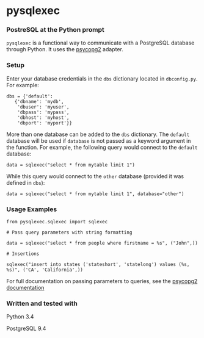 # pysqlexec #
### PostreSQL at the Python prompt ###

`pysqlexec` is a functional way to communicate with a PostgreSQL database through Python. It uses the [psycopg2](http://initd.org/psycopg/) adapter. 

### Setup ###

Enter your database credentials in the `dbs` dictionary located in `dbconfig.py`. For example:

    dbs = {'default':
       {'dbname': 'mydb',
        'dbuser': 'myuser',
        'dbpass': 'mypass',
        'dbhost': 'myhost',
        'dbport': 'myport'}}

More than one database can be added to the `dbs` dictionary. The `default` database will be used if `database` is not passed as a keyword argument in the function. For example, the following query would connect to the `default` database:

    data = sqlexec("select * from mytable limit 1")

While this query would connect to the `other` database (provided it was defined in `dbs`):

    data = sqlexec("select * from mytable limit 1", database="other")

### Usage Examples ###

    from pysqlexec.sqlexec import sqlexec

    # Pass query parameters with string formatting

    data = sqlexec("select * from people where firstname = %s", ("John",))

    # Insertions

    sqlexec("insert into states ('stateshort', 'statelong') values (%s, %s)", ('CA', 'California',))

For full documentation on passing parameters to queries, see the [psycopg2 documentation](http://initd.org/psycopg/docs/usage.html#passing-parameters-to-sql-queries)

### Written and tested with ###

Python 3.4

PostgreSQL 9.4


